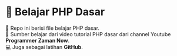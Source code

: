 # 🚀 Belajar PHP Dasar

📂 Repo ini berisi file belajar PHP dasar.<br>
📘 Sumber belajar dari video tutorial PHP dasar dari channel Youtube **Programmer Zaman Now**.<br>
💻 Juga sebagai latihan **GitHub**.